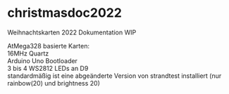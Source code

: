# christmasdoc2022

Weihnachtskarten 2022 Dokumentation WIP

AtMega328 basierte Karten:\
16MHz Quartz\
Arduino Uno Bootloader\
3 bis 4 WS2812 LEDs an D9\
standardmäßig ist eine abgeänderte Version von strandtest installiert (nur rainbow(20) und brightness 20)

